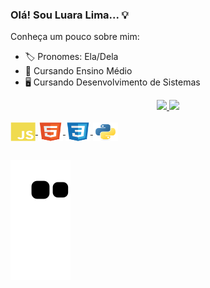 ### Olá! Sou Luara Lima... 💡
 
Conheça um pouco sobre mim:

 - 🏷 Pronomes: Ela/Dela
 - 📕 Cursando Ensino Médio
 - 🖥 Cursando Desenvolvimento de Sistemas
   
  <div align="center">
  <a href="https://github.com/luluoliv">
  <img height="170em" src="https://github-readme-stats.vercel.app/api?username=luluoliv&show_icons=true&theme=dracula&include_all_commits=true&count_private=true"/>
  <img height="170em" src="https://github-readme-stats.vercel.app/api/top-langs/?username=luluoliv&layout=compact&langs_count=7&theme=dracula"/>
</div>
<div style="display: inline_block"><br>
  <img align="center" alt="Rafa-Js" height="30" width="40" src="https://raw.githubusercontent.com/devicons/devicon/master/icons/javascript/javascript-plain.svg">
  <img align="center" alt="Rafa-HTML" height="30" width="40" src="https://raw.githubusercontent.com/devicons/devicon/master/icons/html5/html5-original.svg">
  <img align="center" alt="Rafa-CSS" height="30" width="40" src="https://raw.githubusercontent.com/devicons/devicon/master/icons/css3/css3-original.svg">
  <img align="center" alt="Rafa-Python" height="30" width="40" src="https://raw.githubusercontent.com/devicons/devicon/master/icons/python/python-original.svg">
</div>
 
  ##
  
   ![Snake animation](https://github.com/luluoliv/luluoliv/blob/output/github-contribution-grid-snake.svg)
 
</div>

